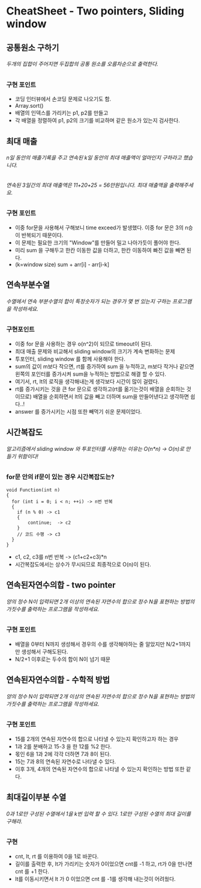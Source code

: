 # CheatSheet - Two pointers, Sliding window

## 공통원소 구하기
###### 두개의 집합이 주어지면 두집합의 공통 원소를 오름차순으로 출력한다.
### 구현 포인트
- 코딩 인터뷰에서 손코딩 문제로 나오기도 함.
- Array.sort()
- 배열의 인덱스를 가리키는 p1, p2를 만들고
- 각 배열을 정렬하여 p1, p2의 크기를 비교하며 같은 원소가 있는지 검사한다.

## 최대 매출
###### n일 동안의 매출기록을 주고 연속된 k일 동안의 최대 매출액이 얼마인지 구하라고 했습니다.
###### 연속된 3일간의 최대 매출액은 11+20+25 = 56만원입니다. 최대 매출액을 출력해주세요.
### 구현 포인트
- 이중 for문을 사용해서 구해보니 time exceed가 발생했다. 이중 for 문은 3의 n승이 반복되기 때문이다.
- 이 문제는 필요한 크기의 "Window"를 만들어 밀고 나아가듯이 풀어야 한다.
- 미리 sum 을 구해두고 한칸 이동한 값을 더하고, 한칸 이동하여 빠진 값을 빼면 된다.
- (k=window size) sum + arr[i] - arr[i-k]

## 연속부분수열
###### 수열에서 연속 부분수열의 합이 특정숫자가 되는 경우가 몇 번 있는지 구하는 프로그램을 작성하세요.
### 구현포인트
- 이중 for 문을 사용하는 경우 o(n^2)이 되므로 timeout이 된다.
- 최대 매출 문제와 비교해서 sliding window의 크기가 계속 변화하는 문제
- 투포인터, sliding window 를 함께 사용해야 한다.
- sum의 값이 m보다 작으면, rt를 증가하여 sum 을 누적하고, m보다 작거나 같으면 왼쪽의 포인터를 증가시켜 sum을 누적하는 방법으로 해결 할 수 있다.
- 여기서, rt, lt의 로직을 생각해내는게 생각보다 시간이 많이 걸렸다.
- rt를 증가시키는 것을 큰 for 문으로 생각하고(rt를 옮기는것이 배열을 순회하는 것이므로) 배열을 순회하면서 lt의 값을 빼고 더하며 sum을 만들어낸다고 생각하면 쉽다..!
- answer 를 증가시키는 시점 또한 빼먹기 쉬운 문제이었다.


## 시간복잡도
###### 알고리즘에서 sliding window 와 투포인터를 사용하는 이유는 O(n*n) -> O(n)로 만들기 위함이다!
### for문 안의 if문이 있는 경우 시간복잡도는?
```
void Function(int n)
{
  for (int i = 0; i < n; ++i) -> n번 반복
  {
    if (n % 0) -> c1
    {
    	continue;  -> c2
    }
    // 코드 수행 -> c3
  }
}
```
- c1, c2, c3를 n번 반복 -> (c1+c2+c3)*n
- 시간복잡도에서는 상수가 무시되므로 최종적으로 O(n)이 된다.

## 연속된자연수의합 - two pointer
###### 양의 정수 N이 입력되면 2개 이상의 연속된 자연수의 합으로 정수 N을 표현하는 방법의 가짓수를 출력하는 프로그램을 작성하세요.
### 구현 포인트
- 배열을 0부터 N까지 생성해서 경우의 수를 생각해야하는 줄 알았지만 N/2+1까지만 생성해서 구해도된다.
- N/2+1 이후로는 두수의 합이 N이 넘기 때문

## 연속된자연수의합 - 수학적 방법
###### 양의 정수 N이 입력되면 2개 이상의 연속된 자연수의 합으로 정수 N을 표현하는 방법의 가짓수를 출력하는 프로그램을 작성하세요.
### 구현 포인트
- 15를 2개의 연속된 자연수의 합으로 나타낼 수 있는지 확인하고자 하는 경우
- 1과 2를 분배하고 15-3 을 한 12를 %2 한다.
- 몫인 6을 1과 2에 각각 더하면 7과 8이 된다.
- 15는 7과 8의 연속된 자연수로 나타낼 수 있다.
- 이후 3개, 4개의 연속된 자연수의 합으로 나타낼 수 있는지 확인하는 방법 또한 같다.


## 최대길이부분 수열
###### 0과 1로만 구성된 수열에서 1을 k번 입력 할 수 있다. 1로만 구성된 수열의 최대 길이를 구해라.
### 구현
- cnt, lt, rt 를 이용하여 0을 1로 바꾼다.
- 길이를 출력한 후, lt가 가리키는 숫자가 0이었으면 cnt를 -1 하고, rt가 0을 만나면 cnt 를 +1 한다.
- lt를 이동시키면서 lt 가 0 이었으면 cnt 를 -1를 생각해 내는것이 어려웠다.